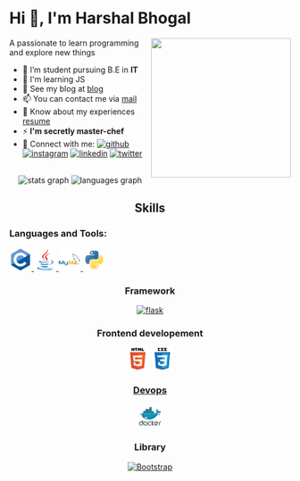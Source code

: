 # Hi 👋, I'm Harshal Bhogal
<img align="right" height="250" width="250" alt="" src="Photo/Circle.png" />

A passionate to learn programming and explore new things


* 🌱 I’m student pursuing B.E in **IT**
* 🧠  I'm learning JS
* 📝 See my blog at [blog](https://thecodeharsh.blogspot.com/)
* 📫 You can contact me via [mail](mailto:harshalbhogal8@gmail.com)
* 📄 Know about my experiences [resume](https://drive.google.com/file/d/1VyyFtj_WgCnR182yi2j8JOLpev9gLwrJ/view?usp=sharing)
* ⚡ **I'm secretly master-chef**
* 🍁 Connect with me: 
[<img src="https://img.icons8.com/nolan/240/github.png" alt='github' height='32'>](https://github.com/TheHarshal07) [<img src="https://img.icons8.com/nolan/240/instagram-new.png" alt='instagram' height='32'>](https://www.instagram.com/harshalbhogal07/) [<img src="https://img.icons8.com/nolan/240/linkedin.png" alt='linkedin' height='32'>](https://www.linkedin.com/in/harshal-bhogal-a5b3461b5/) [<img src="https://img.icons8.com/nolan/240/chrome.png" alt='twitter' height='32'>](https://twitter.com/Harshal7_8_2)<br /><br />

<div align="center">
  <img src="https://github-readme-stats.vercel.app/api?username=TheHarshal07&count_private=true&show_icons=true&include_all_commits=true&theme=react" height="175" alt="stats graph"  />

  <img src="https://github-readme-stats.vercel.app/api/top-langs/?username=TheHarshal07&theme=react&layout=compact&card_width=320&langs_count=5" height="175" alt="languages graph"  />

## Skills

<h3 align="left">Languages and Tools:</h3>
<p align="left"> <a href="https://www.cprogramming.com/" target="_blank" rel="noreferrer"> <img src="https://raw.githubusercontent.com/devicons/devicon/master/icons/c/c-original.svg" alt="c" width="40" height="40"/> </a>   <a href="https://www.w3.org/html/" target="_blank" rel="noreferrer"> <a href="https://www.java.com" target="_blank" rel="noreferrer"> <img src="https://raw.githubusercontent.com/devicons/devicon/master/icons/java/java-original.svg" alt="java" width="40" height="40"/> </a> <a href="https://www.mysql.com/" target="_blank" rel="noreferrer"> <img src="https://raw.githubusercontent.com/devicons/devicon/master/icons/mysql/mysql-original-wordmark.svg" alt="mysql" width="40" height="40"/> </a> <a href="https://www.python.org" target="_blank" rel="noreferrer"> <img src="https://raw.githubusercontent.com/devicons/devicon/master/icons/python/python-original.svg" alt="python" width="40" height="40"/> </a> </p>
  
### Framework
<a href="https://flask.palletsprojects.com/" target="_blank" rel="noreferrer"> <img src="https://www.vectorlogo.zone/logos/pocoo_flask/pocoo_flask-icon.svg" alt="flask" width="40" height="40"/> </a>
  
### Frontend developement
<img src="https://raw.githubusercontent.com/devicons/devicon/master/icons/html5/html5-original-wordmark.svg" alt="html5" width="40" height="40"/> </a>
<a href="https://www.w3schools.com/css/" target="_blank" rel="noreferrer"> <img src="https://raw.githubusercontent.com/devicons/devicon/master/icons/css3/css3-original-wordmark.svg" alt="css3" width="40" height="40"/> </a> <a href="https://www.docker.com/" target="_blank" rel="noreferrer">
  
### Devops
<img src="https://raw.githubusercontent.com/devicons/devicon/master/icons/docker/docker-original-wordmark.svg" alt="docker" width="40" height="40"/> </a>
  
### Library
<a href="https://getbootstrap.com/" target="_blank" rel="noreferrer"><img src="https://raw.githubusercontent.com/danielcranney/readme-generator/main/public/icons/skills/bootstrap-colored.svg" width="36" height="36" alt="Bootstrap" /></a><a href="https://jquery.com/" target="_blank" rel="noreferrer">
  
 
